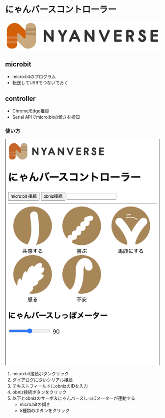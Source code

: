 # にゃんバースコントローラー

![NYANVERSE LOGO](controller/img/nyanvers-80.jpg)

## microbit
- micro:bitのプログラム
- 転送してUSBでつないでおく

## controller

- Chrome/Edge推奨
- Serial APIでmicro:bitの傾きを検知

### 使い方
![スクリーンショット](shot1.png)
1. micro:bit接続ボタンクリック
1. ダイアログに従いシリアル接続
1. テキストフィールドにobnizのIDを入力
1. obniz接続ボタンをクリック
1. 以下とobnizのサーボ＆にゃんバースしっぽメーターが連動する
    - micro:bitの傾き
    - 5種類のボタンをクリック
